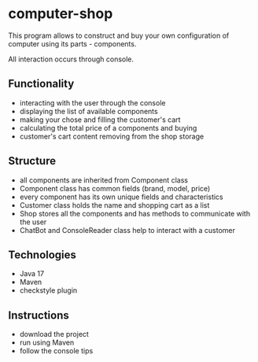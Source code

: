 # computer-shop

This program allows to construct and buy your own configuration of computer
using its parts - components.

All interaction occurs through console.

## Functionality
 - interacting with the user through the console
 - displaying the list of available components
 - making your chose and filling the customer's cart
 - calculating the total price of a components and buying
 - customer's cart content removing from the shop storage

## Structure
- all components are inherited from Component class
- Component class has common fields (brand, model, price)
- every component has its own unique fields and characteristics
- Customer class holds the name and shopping cart as a list
- Shop stores all the components and has methods to communicate with the user
- ChatBot and ConsoleReader class help to interact with a customer

## Technologies
- Java 17
- Maven
- checkstyle plugin

## Instructions
- download the project
- run using Maven
- follow the console tips